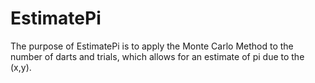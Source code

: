 # EstimatePi
The purpose of EstimatePi is to apply the Monte Carlo Method to the number of darts and trials, which allows for an estimate of pi due to the (x,y).  
